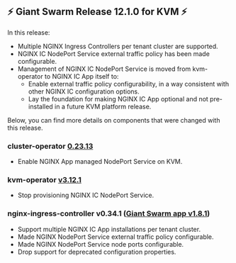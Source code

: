## :zap:  Giant Swarm Release 12.1.0 for KVM :zap:

In this release:

- Multiple NGINX Ingress Controllers per tenant cluster are supported.
- NGINX IC NodePort Service external traffic policy has been made configurable.
- Management of NGINX IC NodePort Service is moved from kvm-operator to NGINX IC App itself to:
  - Enable external traffic policy configurability, in a way consistent with other NGINX IC configuration options.
  - Lay the foundation for making NGINX IC App optional and not pre-installed in a future KVM platform release.

Below, you can find more details on components that were changed with this release.

### cluster-operator [0.23.13](https://github.com/giantswarm/cluster-operator/releases/tag/v0.23.13)

- Enable NGINX App managed NodePort Service on KVM.

### kvm-operator [v3.12.1](https://github.com/giantswarm/kvm-operator/releases/tag/v3.12.1)

- Stop provisioning NGINX IC NodePort Service.

### nginx-ingress-controller v0.34.1 ([Giant Swarm app v1.8.1](https://github.com/giantswarm/nginx-ingress-controller-app/blob/master/CHANGELOG.md#v181-2020-07-27))

- Support multiple NGINX IC App installations per tenant cluster.
- Made NGINX NodePort Service external traffic policy configurable.
- Made NGINX NodePort Service node ports configurable.
- Drop support for deprecated configuration properties.
